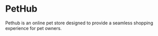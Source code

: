 # PetHub
Pethub is an online pet store designed to provide a seamless shopping experience for pet owners.
